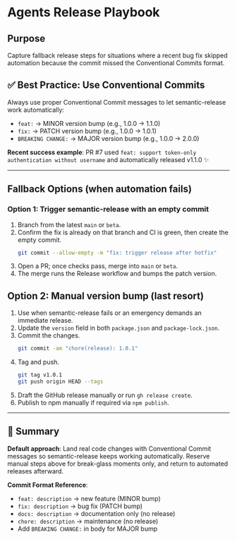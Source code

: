 # Agents Release Playbook

## Purpose
Capture fallback release steps for situations where a recent bug fix skipped automation because the commit missed the Conventional Commits format.

## ✅ Best Practice: Use Conventional Commits
Always use proper Conventional Commit messages to let semantic-release work automatically:
- `feat:` → MINOR version bump (e.g., 1.0.0 → 1.1.0)
- `fix:` → PATCH version bump (e.g., 1.0.0 → 1.0.1)
- `BREAKING CHANGE:` → MAJOR version bump (e.g., 1.0.0 → 2.0.0)

**Recent success example**: PR #7 used `feat: support token-only authentication without username` and automatically released v1.1.0 ✨

---

## Fallback Options (when automation fails)

### Option 1: Trigger semantic-release with an empty commit
1. Branch from the latest `main` or `beta`.
2. Confirm the fix is already on that branch and CI is green, then create the empty commit.
   ```bash
   git commit --allow-empty -m "fix: trigger release after hotfix"
   ```
3. Open a PR; once checks pass, merge into `main` or `beta`.
4. The merge runs the Release workflow and bumps the patch version.

## Option 2: Manual version bump (last resort)
1. Use when semantic-release fails or an emergency demands an immediate release.
2. Update the `version` field in both `package.json` and `package-lock.json`.
3. Commit the changes.
   ```bash
   git commit -am "chore(release): 1.0.1"
   ```
4. Tag and push.
   ```bash
   git tag v1.0.1
   git push origin HEAD --tags
   ```
5. Draft the GitHub release manually or run `gh release create`.
6. Publish to npm manually if required via `npm publish`.

---

## 📝 Summary

**Default approach**: Land real code changes with Conventional Commit messages so semantic-release keeps working automatically. Reserve manual steps above for break-glass moments only, and return to automated releases afterward.

**Commit Format Reference**:
- `feat: description` → new feature (MINOR bump)
- `fix: description` → bug fix (PATCH bump)
- `docs: description` → documentation only (no release)
- `chore: description` → maintenance (no release)
- Add `BREAKING CHANGE:` in body for MAJOR bump
